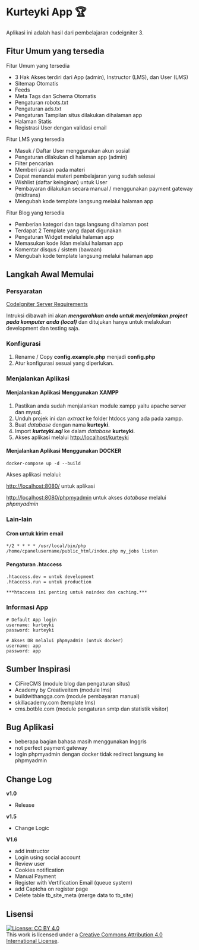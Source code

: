 # Kurteyki App :trophy:

Aplikasi ini adalah hasil dari pembelajaran codeigniter 3. 

## Fitur Umum yang tersedia

Fitur Umum yang tersedia
* 3 Hak Akses terdiri dari App (admin), Instructor (LMS), dan User (LMS)
* Sitemap Otomatis
* Feeds
* Meta Tags dan Schema Otomatis
* Pengaturan robots.txt
* Pengaturan ads.txt
* Pengaturan Tampilan situs dilakukan dihalaman app
* Halaman Statis
* Registrasi User dengan validasi email

Fitur LMS yang tersedia
* Masuk / Daftar User menggunakan akun sosial
* Pengaturan dilakukan di halaman app (admin)
* Filter pencarian
* Memberi ulasan pada materi
* Dapat menandai materi pembelajaran yang sudah selesai
* Wishlist (daftar keinginan) untuk User
* Pembayaran dilakukan secara manual / menggunakan payment gateway (midtrans)
* Mengubah kode template langsung melalui halaman app

Fitur Blog yang tersedia
* Pemberian kategori dan tags langsung dihalaman post
* Terdapat 2 Template yang dapat digunakan
* Pengaturan Widget melalui halaman app 
* Memasukan kode iklan melalui halaman app 
* Komentar disqus / sistem (bawaan)
* Mengubah kode template langsung melalui halaman app

## Langkah Awal Memulai

### Persyaratan
[CodeIgniter Server Requirements](https://codeigniter.com/userguide3/general/requirements.html)

Intruksi dibawah ini akan ***mengarahkan anda untuk menjalankan project pada komputer anda (local)*** dan ditujukan hanya untuk melakukan development dan testing saja.

### Konfigurasi
1. Rename / Copy **config.example.php** menjadi **config.php**
2. Atur konfigurasi sesuai yang diperlukan.

### Menjalankan Aplikasi
#### Menjalankan Aplikasi Menggunakan XAMPP

1. Pastikan anda sudah menjalankan module xampp yaitu apache server dan mysql.
2. Unduh projek ini dan _extract_ ke folder htdocs yang ada pada xampp.
3. Buat _database_ dengan nama **kurteyki**.
4. Import ***kurteyki.sql*** ke dalam _database_ **kurteyki**.
5. Akses aplikasi melalui [http://localhost/kurteyki](http://localhost/kurteyki)


#### Menjalankan Aplikasi Menggunakan DOCKER
```
docker-compose up -d --build
```

Akses aplikasi melalui:

[http://localhost:8080/](http://localhost:8080/) untuk aplikasi

[http://localhost:8080/phpmyadmin](http://localhost:8080/phpmyadmin) untuk akses _database_ melalui _phpmyadmin_


### Lain-lain
#### Cron untuk kirim email

```
*/2 * * * * /usr/local/bin/php /home/cpanelusername/public_html/index.php my_jobs listen
```

#### Pengaturan .htaccess
```
.htaccess.dev = untuk development
.htaccess.run = untuk production

***htaccess ini penting untuk noindex dan caching.***
```

### Informasi App

```
# Default App login
username: kurteyki
password: kurteyki

# Akses DB melalui phpmyadmin (untuk docker)
username: app
password: app

```


## Sumber Inspirasi

* CiFireCMS (module blog dan pengaturan situs)
* Academy by Creativeitem (module lms)
* buildwithangga.com (module pembayaran manual)
* skillacademy.com (template lms)
* cms.botble.com (module pengaturan smtp dan statistik visitor)


## Bug Aplikasi

* beberapa bagian bahasa masih menggunakan Inggris
* not perfect payment gateway
* login phpmyadmin dengan docker tidak redirect langsung ke phpmyadmin


## Change Log

**v1.0**
* Release

**v1.5**
* Change Logic

**V1.6**
* add instructor
* Login using social account
* Review user
* Cookies notification
* Manual Payment
* Register with Vertification Email (queue system)
* add Captcha on register page
* Delete table tb_site_meta (merge data to tb_site)

## Lisensi

[![License: CC BY 4.0](https://i.creativecommons.org/l/by/4.0/88x31.png)](https://creativecommons.org/licenses/by/4.0/)<br/>
This work is licensed under a [Creative Commons Attribution 4.0 International License](http://creativecommons.org/licenses/by/4.0/).
